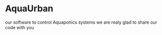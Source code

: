 # AquaUrban
our software to control Aquaponics systems
we are realy glad to share our code with you
